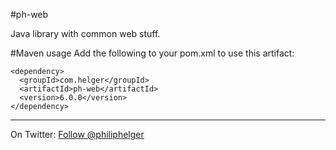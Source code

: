 #ph-web

Java library with common web stuff.

#Maven usage
Add the following to your pom.xml to use this artifact:
```
<dependency>
  <groupId>com.helger</groupId>
  <artifactId>ph-web</artifactId>
  <version>6.0.0</version>
</dependency>
```

---

On Twitter: <a href="https://twitter.com/philiphelger">Follow @philiphelger</a>
